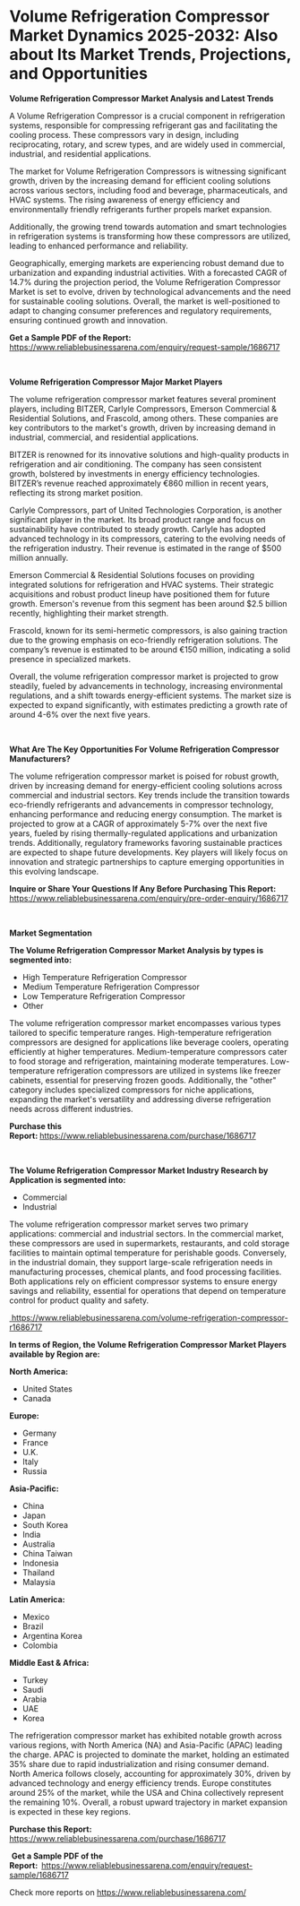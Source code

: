 <p><h1>Volume Refrigeration Compressor Market Dynamics 2025-2032: Also about Its Market Trends, Projections, and Opportunities</h1></p><p><strong>Volume Refrigeration Compressor Market Analysis and Latest Trends</strong></p>
<p><p>A Volume Refrigeration Compressor is a crucial component in refrigeration systems, responsible for compressing refrigerant gas and facilitating the cooling process. These compressors vary in design, including reciprocating, rotary, and screw types, and are widely used in commercial, industrial, and residential applications. </p><p>The market for Volume Refrigeration Compressors is witnessing significant growth, driven by the increasing demand for efficient cooling solutions across various sectors, including food and beverage, pharmaceuticals, and HVAC systems. The rising awareness of energy efficiency and environmentally friendly refrigerants further propels market expansion. </p><p>Additionally, the growing trend towards automation and smart technologies in refrigeration systems is transforming how these compressors are utilized, leading to enhanced performance and reliability. </p><p>Geographically, emerging markets are experiencing robust demand due to urbanization and expanding industrial activities. With a forecasted CAGR of 14.7% during the projection period, the Volume Refrigeration Compressor Market is set to evolve, driven by technological advancements and the need for sustainable cooling solutions. Overall, the market is well-positioned to adapt to changing consumer preferences and regulatory requirements, ensuring continued growth and innovation.</p></p>
<p><strong>Get a Sample PDF of the Report:&nbsp;</strong> <a href="https://www.reliablebusinessarena.com/enquiry/request-sample/1686717?utm_campaign=3367&utm_medium=2&utm_source=Github&utm_content=ia&utm_term=26032025&utm_id=volume-refrigeration-compressor">https://www.reliablebusinessarena.com/enquiry/request-sample/1686717</a></p>
<p>&nbsp;</p>
<p><strong>Volume Refrigeration Compressor Major Market Players</strong></p>
<p><p>The volume refrigeration compressor market features several prominent players, including BITZER, Carlyle Compressors, Emerson Commercial & Residential Solutions, and Frascold, among others. These companies are key contributors to the market's growth, driven by increasing demand in industrial, commercial, and residential applications.</p><p>BITZER is renowned for its innovative solutions and high-quality products in refrigeration and air conditioning. The company has seen consistent growth, bolstered by investments in energy efficiency technologies. BITZER’s revenue reached approximately €860 million in recent years, reflecting its strong market position.</p><p>Carlyle Compressors, part of United Technologies Corporation, is another significant player in the market. Its broad product range and focus on sustainability have contributed to steady growth. Carlyle has adopted advanced technology in its compressors, catering to the evolving needs of the refrigeration industry. Their revenue is estimated in the range of $500 million annually.</p><p>Emerson Commercial & Residential Solutions focuses on providing integrated solutions for refrigeration and HVAC systems. Their strategic acquisitions and robust product lineup have positioned them for future growth. Emerson's revenue from this segment has been around $2.5 billion recently, highlighting their market strength.</p><p>Frascold, known for its semi-hermetic compressors, is also gaining traction due to the growing emphasis on eco-friendly refrigeration solutions. The company’s revenue is estimated to be around €150 million, indicating a solid presence in specialized markets.</p><p>Overall, the volume refrigeration compressor market is projected to grow steadily, fueled by advancements in technology, increasing environmental regulations, and a shift towards energy-efficient systems. The market size is expected to expand significantly, with estimates predicting a growth rate of around 4-6% over the next five years.</p></p>
<p>&nbsp;</p>
<p><strong>What Are The Key Opportunities For Volume Refrigeration Compressor Manufacturers?</strong></p>
<p><p>The volume refrigeration compressor market is poised for robust growth, driven by increasing demand for energy-efficient cooling solutions across commercial and industrial sectors. Key trends include the transition towards eco-friendly refrigerants and advancements in compressor technology, enhancing performance and reducing energy consumption. The market is projected to grow at a CAGR of approximately 5-7% over the next five years, fueled by rising thermally-regulated applications and urbanization trends. Additionally, regulatory frameworks favoring sustainable practices are expected to shape future developments. Key players will likely focus on innovation and strategic partnerships to capture emerging opportunities in this evolving landscape.</p></p>
<p><strong>Inquire or Share Your Questions If Any Before Purchasing This Report:</strong> <a href="https://www.reliablebusinessarena.com/enquiry/pre-order-enquiry/1686717?utm_campaign=3367&utm_medium=2&utm_source=Github&utm_content=ia&utm_term=26032025&utm_id=volume-refrigeration-compressor">https://www.reliablebusinessarena.com/enquiry/pre-order-enquiry/1686717</a></p>
<p>&nbsp;</p>
<p><strong>Market Segmentation</strong></p>
<p><strong>The Volume Refrigeration Compressor Market Analysis by types is segmented into:</strong></p>
<p><ul><li>High Temperature Refrigeration Compressor</li><li>Medium Temperature Refrigeration Compressor</li><li>Low Temperature Refrigeration Compressor</li><li>Other</li></ul></p>
<p><p>The volume refrigeration compressor market encompasses various types tailored to specific temperature ranges. High-temperature refrigeration compressors are designed for applications like beverage coolers, operating efficiently at higher temperatures. Medium-temperature compressors cater to food storage and refrigeration, maintaining moderate temperatures. Low-temperature refrigeration compressors are utilized in systems like freezer cabinets, essential for preserving frozen goods. Additionally, the "other" category includes specialized compressors for niche applications, expanding the market's versatility and addressing diverse refrigeration needs across different industries.</p></p>
<p><strong>Purchase this Report:&nbsp;</strong><a href="https://www.reliablebusinessarena.com/purchase/1686717?utm_campaign=3367&utm_medium=2&utm_source=Github&utm_content=ia&utm_term=26032025&utm_id=volume-refrigeration-compressor">https://www.reliablebusinessarena.com/purchase/1686717</a></p>
<p>&nbsp;</p>
<p><strong>The Volume Refrigeration Compressor Market Industry Research by Application is segmented into:</strong></p>
<p><ul><li>Commercial</li><li>Industrial</li></ul></p>
<p><p>The volume refrigeration compressor market serves two primary applications: commercial and industrial sectors. In the commercial market, these compressors are used in supermarkets, restaurants, and cold storage facilities to maintain optimal temperature for perishable goods. Conversely, in the industrial domain, they support large-scale refrigeration needs in manufacturing processes, chemical plants, and food processing facilities. Both applications rely on efficient compressor systems to ensure energy savings and reliability, essential for operations that depend on temperature control for product quality and safety.</p></p>
<p><a href="https://www.reliablebusinessarena.com/volume-refrigeration-compressor-r1686717?utm_campaign=3367&utm_medium=2&utm_source=Github&utm_content=ia&utm_term=26032025&utm_id=volume-refrigeration-compressor">&nbsp;https://www.reliablebusinessarena.com/volume-refrigeration-compressor-r1686717</a></p>
<p><strong>In terms of Region, the Volume Refrigeration Compressor Market Players available by Region are:</strong></p>
<p>
    <p> <strong> North America: </strong>
        <ul>
            <li>United States</li>
            <li>Canada</li>
        </ul>
        </p> 
    <p> <strong> Europe: </strong>
        <ul>
            <li>Germany</li>
            <li>France</li>
            <li>U.K.</li>
            <li>Italy</li>
            <li>Russia</li>
        </ul>
        </p> 
    <p> <strong> Asia-Pacific: </strong>
        <ul>
            <li>China</li>
            <li>Japan</li>
            <li>South Korea</li>
            <li>India</li>
            <li>Australia</li>
            <li>China Taiwan</li>
            <li>Indonesia</li>
            <li>Thailand</li>
            <li>Malaysia</li>
        </ul>
        </p> 
    <p> <strong> Latin America: </strong>
        <ul>
            <li>Mexico</li>
            <li>Brazil</li>
            <li>Argentina Korea</li>
            <li>Colombia</li>
        </ul>
        </p> 
    <p> <strong> Middle East & Africa: </strong>
        <ul>
            <li>Turkey</li>
            <li>Saudi</li>
            <li>Arabia</li>
            <li>UAE</li>
            <li>Korea</li>
        </ul>
    </p>
    </p>
<p><p>The refrigeration compressor market has exhibited notable growth across various regions, with North America (NA) and Asia-Pacific (APAC) leading the charge. APAC is projected to dominate the market, holding an estimated 35% share due to rapid industrialization and rising consumer demand. North America follows closely, accounting for approximately 30%, driven by advanced technology and energy efficiency trends. Europe constitutes around 25% of the market, while the USA and China collectively represent the remaining 10%. Overall, a robust upward trajectory in market expansion is expected in these key regions.</p></p>
<p><strong>Purchase this Report: </strong><a href="https://www.reliablebusinessarena.com/purchase/1686717?utm_campaign=3367&utm_medium=2&utm_source=Github&utm_content=ia&utm_term=26032025&utm_id=volume-refrigeration-compressor">https://www.reliablebusinessarena.com/purchase/1686717</a></p>
<p>&nbsp;<strong>Get a Sample PDF of the Report:&nbsp;&nbsp;</strong><a href="https://www.reliablebusinessarena.com/enquiry/request-sample/1686717?utm_campaign=3367&utm_medium=2&utm_source=Github&utm_content=ia&utm_term=26032025&utm_id=volume-refrigeration-compressor">https://www.reliablebusinessarena.com/enquiry/request-sample/1686717</a></p>
<p><strong></strong></p>
<p>Check more reports on <a href="https://www.reliablebusinessarena.com/?utm_campaign=3367&utm_medium=2&utm_source=Github&utm_content=ia&utm_term=26032025&utm_id=volume-refrigeration-compressor">https://www.reliablebusinessarena.com/</a></p>